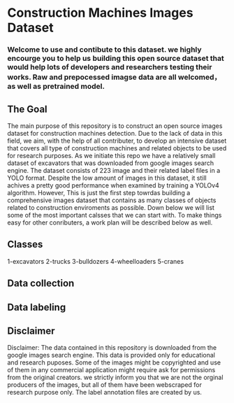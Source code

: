 # Construction Machines Images Dataset

### Welcome to use and contibute to this dataset. we highly encourge you to help us building this open source dataset that would help lots of developers and researchers testing their works. Raw and prepocessed imagse data are all welcomed， as well as pretrained model. 
## The Goal
The main purpose of this repository is to construct an open source images dataset for construction machines detection. Due to the lack of data in this field, we aim, with the help of all contributer, to develop an intensive dataset that covers all type of construction machines and related objects to be used for research purposes.  As we initiate this repo we have a relatively small dataset of excavators that was downloaded from google images search engine. The dataset consists of 223 image and their related label files in a YOLO format. Despite the low amount of images in this dataset, it still achives a pretty good performance when examined by training a YOLOv4 algorithm. However, This is just the first step towrdas building a comprehensive images dataset that contains as many classes of objects related to construction enviroments as possible. Down below we will list some of the most important calsses that we can start with. To make things easy for other conributers, a work plan will be described below as well. 

## Classes 
1-excavators
2-trucks
3-bulldozers 
4-wheelloaders
5-cranes


## Data collection 

## Data labeling 


## Disclaimer 
Disclaimer: 
The data contained in this repository is downloaded from the google images search engine. This data is provided only for educational and research puposes. Some of the images might be copyrighted and use of them in any commercial application might require ask for permissions from the original creators. we strictly inform you that we are not the orginal producers of the images, but all of them have been webscraped for research purpose only. The label annotation files are created by us. 


